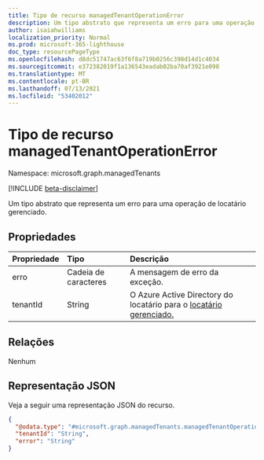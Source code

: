 ```yaml
---
title: Tipo de recurso managedTenantOperationError
description: Um tipo abstrato que representa um erro para uma operação de locatário gerenciado.
author: isaiahwilliams
localization_priority: Normal
ms.prod: microsoft-365-lighthouse
doc_type: resourcePageType
ms.openlocfilehash: d8dc51747ac63f6f8a719b0256c398d14d1c4034
ms.sourcegitcommit: e372382019f1a136543eadab02ba70af3921e098
ms.translationtype: MT
ms.contentlocale: pt-BR
ms.lasthandoff: 07/13/2021
ms.locfileid: "53402012"
---
```

# <a name="managedtenantoperationerror-resource-type"></a>Tipo de recurso managedTenantOperationError

Namespace: microsoft.graph.managedTenants

[!INCLUDE [beta-disclaimer](../../includes/beta-disclaimer.md)]

Um tipo abstrato que representa um erro para uma operação de locatário gerenciado.

## <a name="properties"></a>Propriedades
|Propriedade|Tipo|Descrição|
|:---|:---|:---|
|erro|Cadeia de caracteres|A mensagem de erro da exceção.|
|tenantId|String|O Azure Active Directory do locatário para o [locatário gerenciado.](../resources/managedtenants-tenant.md)|

## <a name="relationships"></a>Relações
Nenhum

## <a name="json-representation"></a>Representação JSON
Veja a seguir uma representação JSON do recurso.
<!-- {
  "blockType": "resource",
  "@odata.type": "microsoft.graph.managedTenants.managedTenantOperationError"
}
-->
``` json
{
  "@odata.type": "#microsoft.graph.managedTenants.managedTenantOperationError",
  "tenantId": "String",
  "error": "String"
}
```
